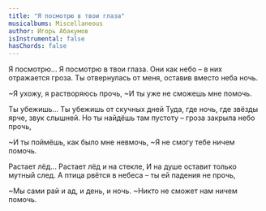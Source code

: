 ```yaml
---
title: "Я посмотрю в твои глаза"
musicalbums: Miscellaneous
author: Игорь Абакумов
isInstrumental: false
hasChords: false
---
```


Я посмотрю... Я посмотрю в твои глаза.
Они как небо – в них отражается гроза.
Ты отвернулась от меня, оставив вместо неба ночь.

~Я ухожу, я растворяюсь прочь,
~И ты уже не сможешь мне помочь.

Ты убежишь... Ты убежишь от скучных дней
Туда, где ночь, где звёзды ярче, звук слышней.
Но ты найдёшь там пустоту – гроза закрыла небо прочь,

~И ты поймёшь, как было мне невмочь,
~Я не смогу тебе ничем помочь.

Растает лёд... Растает лёд и на стекле,
И на душе оставит только мутный след.
А птица рвётся в небеса – ты ей падения не прочь,

~Мы сами рай и ад, и день, и ночь.
~Никто не сможет нам ничем помочь.

